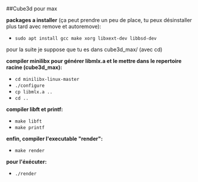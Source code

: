 ##Cube3d pour max

**packages a installer** (ça peut prendre un peu de place, tu peux désinstaller plus tard avec remove et autoremove):
  * `sudo apt install gcc make xorg libxext-dev libbsd-dev`

pour la suite je suppose que tu es dans cube3d_max/ (avec cd)

**compiler minilibx pour générer libmlx.a et le mettre dans le repertoire racine (cube3d_max):**
  * `cd minilibx-linux-master`
  * `./configure`
  * `cp libmlx.a ..`
  * `cd ..`

**compiler libft et printf:**
  * `make libft`
  * `make printf`

**enfin, compiler l'executable "render":**
  * `make render`

**pour l'éxécuter:**
  * `./render`
